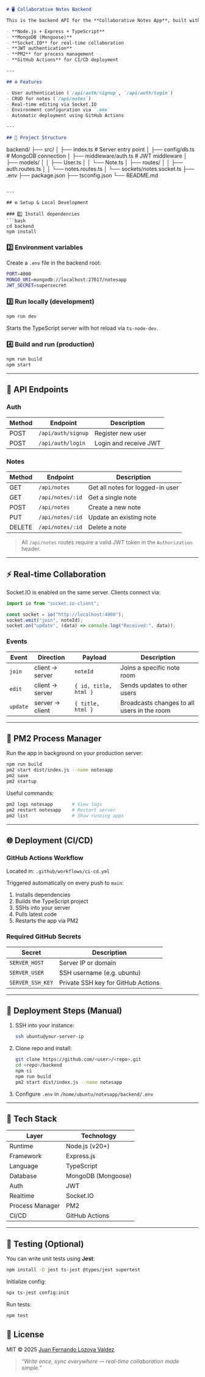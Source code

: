```markdown
# 🖥️ Collaborative Notes Backend

This is the backend API for the **Collaborative Notes App**, built with:

- **Node.js + Express + TypeScript**
- **MongoDB (Mongoose)**
- **Socket.IO** for real-time collaboration
- **JWT authentication**
- **PM2** for process management
- **GitHub Actions** for CI/CD deployment

---

## ⚙️ Features

- User authentication (`/api/auth/signup`, `/api/auth/login`)
- CRUD for notes (`/api/notes`)
- Real-time editing via Socket.IO
- Environment configuration via `.env`
- Automatic deployment using GitHub Actions

---

## 🧩 Project Structure

```

backend/
├── src/
│   ├── index.ts              # Server entry point
│   ├── config/db.ts          # MongoDB connection
│   ├── middleware/auth.ts    # JWT middleware
│   ├── models/
│   │   ├── User.ts
│   │   └── Note.ts
│   ├── routes/
│   │   ├── auth.routes.ts
│   │   └── notes.routes.ts
│   └── sockets/notes.socket.ts
├── .env
├── package.json
├── tsconfig.json
└── README.md

````

---

## ⚙️ Setup & Local Development

### 1️⃣ Install dependencies
```bash
cd backend
npm install
````

### 2️⃣ Environment variables

Create a `.env` file in the backend root:

```bash
PORT=4000
MONGO_URI=mongodb://localhost:27017/notesapp
JWT_SECRET=supersecret
```

### 3️⃣ Run locally (development)

```bash
npm run dev
```

Starts the TypeScript server with hot reload via `ts-node-dev`.

### 4️⃣ Build and run (production)

```bash
npm run build
npm start
```

---

## 🧱 API Endpoints

### Auth

| Method | Endpoint           | Description           |
| ------ | ------------------ | --------------------- |
| POST   | `/api/auth/signup` | Register new user     |
| POST   | `/api/auth/login`  | Login and receive JWT |

### Notes

| Method | Endpoint         | Description                      |
| ------ | ---------------- | -------------------------------- |
| GET    | `/api/notes`     | Get all notes for logged-in user |
| GET    | `/api/notes/:id` | Get a single note                |
| POST   | `/api/notes`     | Create a new note                |
| PUT    | `/api/notes/:id` | Update an existing note          |
| DELETE | `/api/notes/:id` | Delete a note                    |

> All `/api/notes` routes require a valid JWT token in the `Authorization` header.

---

## ⚡ Real-time Collaboration

Socket.IO is enabled on the same server.
Clients connect via:

```ts
import io from "socket.io-client";

const socket = io("http://localhost:4000");
socket.emit("join", noteId);
socket.on("update", (data) => console.log("Received:", data));
```

### Events

| Event    | Direction       | Payload               | Description                                 |
| -------- | --------------- | --------------------- | ------------------------------------------- |
| `join`   | client → server | `noteId`              | Joins a specific note room                  |
| `edit`   | client → server | `{ id, title, html }` | Sends updates to other users                |
| `update` | server → client | `{ title, html }`     | Broadcasts changes to all users in the room |

---

## 🧰 PM2 Process Manager

Run the app in background on your production server:

```bash
npm run build
pm2 start dist/index.js --name notesapp
pm2 save
pm2 startup
```

Useful commands:

```bash
pm2 logs notesapp       # View logs
pm2 restart notesapp    # Restart server
pm2 list                # Show running apps
```

---

## 🌐 Deployment (CI/CD)

### GitHub Actions Workflow

Located in: `.github/workflows/ci-cd.yml`

Triggered automatically on every push to `main`:

1. Installs dependencies
2. Builds the TypeScript project
3. SSHs into your server
4. Pulls latest code
5. Restarts the app via PM2

### Required GitHub Secrets

| Secret           | Description                        |
| ---------------- | ---------------------------------- |
| `SERVER_HOST`    | Server IP or domain                |
| `SERVER_USER`    | SSH username (e.g. ubuntu)         |
| `SERVER_SSH_KEY` | Private SSH key for GitHub Actions |

---

## 🧠 Deployment Steps (Manual)

1. SSH into your instance:

   ```bash
   ssh ubuntu@your-server-ip
   ```
2. Clone repo and install:

   ```bash
   git clone https://github.com/<user>/<repo>.git
   cd <repo>/backend
   npm ci
   npm run build
   pm2 start dist/index.js --name notesapp
   ```
3. Configure `.env` in `/home/ubuntu/notesapp/backend/.env`

---

## 🧩 Tech Stack

| Layer           | Technology         |
| --------------- | ------------------ |
| Runtime         | Node.js (v20+)     |
| Framework       | Express.js         |
| Language        | TypeScript         |
| Database        | MongoDB (Mongoose) |
| Auth            | JWT                |
| Realtime        | Socket.IO          |
| Process Manager | PM2                |
| CI/CD           | GitHub Actions     |

---

## 🧪 Testing (Optional)

You can write unit tests using **Jest**:

```bash
npm install -D jest ts-jest @types/jest supertest
```

Initialize config:

```bash
npx ts-jest config:init
```

Run tests:

```bash
npm test
```

## 📜 License

MIT © 2025 [Juan Fernando Lozoya Valdez](https://github.com/jlozoya)

> *“Write once, sync everywhere — real-time collaboration made simple.”*

```
